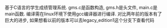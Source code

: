 基于C语言的学生成绩管理系统. gms.c是函数构造, gms.h是头文件, main.c是main函数.
编译需在linux环境下使用gcc编译器进行编译.
对比两年前的版本有了巨大的进步, 如果想看以前的版本可以去legacy_edition1这个分支下查看代码
